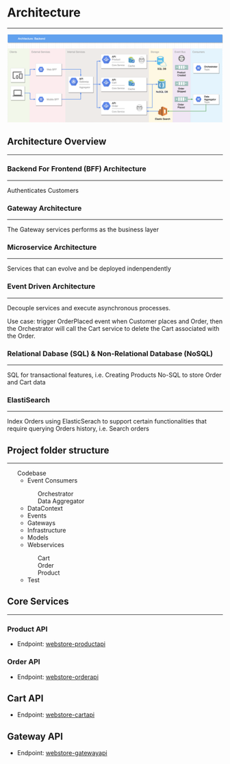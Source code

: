 # Architecture

---

![BFF/Microservice Architecture](resources/Webstore%20Architecture.png?raw=true "BFF/Microservice Architecture")

## Architecture Overview

---

### Backend For Frontend (BFF) Architecture

---
Authenticates Customers

### Gateway Architecture

---

The Gateway services performs as the business layer

### Microservice Architecture

---
Services that can evolve and be deployed indenpendently

### Event Driven Architecture

---

Decouple services and execute asynchronous processes.

Use case: trigger OrderPlaced event when Customer places and Order, then the Orchestrator will call the Cart service to delete the Cart associated with the Order.

### Relational Dabase (SQL) & Non-Relational Database (NoSQL)

---

SQL for transactional features, i.e. Creating Products
No-SQL to store Order and Cart data

### ElastiSearch 

---

Index Orders using ElasticSerach to support certain functionalities that require querying Orders history, i.e. Search orders

## Project folder structure
---

<ul type="none">
  <li>Codebase</li>
  <li>
    <ul>
      <li>Event Consumers</li>
      <ul type="none">
        <li>Orchestrator</li>
        <li>Data Aggregator</li>
      </ul>
      <li>DataContext</li>
      <li>Events</li>
      <li>Gateways</li>
      <li>Infrastructure</li>
      <li>Models</li>
      <li>Webservices</li>
      <ul type="none">
        <li>Cart</li>
        <li>Order</li>
        <li>Product</li>
      </ul>
      <li>Test</li>
    </ul>
  </li>
</ul>

## Core Services

---

### Product API
* Endpoint: [webstore-productapi]( https://webstore-productapi.azurewebsites.net/api/products/ "Product API")

### Order API
* Endpoint: [webstore-orderapi]( https://webstore-orderapi.azurewebsites.net/api/orders/ "Order API")

## Cart API
* Endpoint: [webstore-cartapi]( https://webstore-orderapi.azurewebsites.net/api/cart/ "Cart API")

## Gateway API
* Endpoint: [webstore-gatewayapi]( https://webstore-gatewayapi.azurewebsites.net/api/webstore/ "Gateway API")
